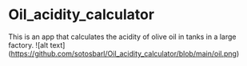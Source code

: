 # Oil_acidity_calculator
This is an app that calculates the acidity of olive oil in tanks in a large  factory.
![alt text] (https://github.com/sotosbarl/Oil_acidity_calculator/blob/main/oil.png)

